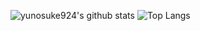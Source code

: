 ![yunosuke924's github stats](https://github-readme-stats.vercel.app/api?username=yunosuke924&count_private=true&show_icons=true&theme=radical)
![Top Langs](https://github-readme-stats.vercel.app/api/top-langs/?username=yunosuke924&theme=radical)
